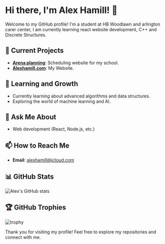 # Hi there, I'm Alex Hamill! 👋

Welcome to my GitHub profile! I'm a student at HB Woodlawn and arlington carer center, I am currently learning react website development, C++ and Discrete Structures. 

## 🔭 Current Projects
- **[Arena planning](https://github.com/ArenaPlanning/ArenaPlanning.github.io)**: Scheduling website for my school.
- **[Alexhamill.com](https://github.com/alexhamill/alexhamill.com)**: My Website.

## 🌱 Learning and Growth
- Currently learning about advanced algorithms and data structures.
- Exploring the world of machine learning and AI.

## 💬 Ask Me About
- Web development (React, Node.js, etc.)

## 📫 How to Reach Me
- **Email**: [alexhamill@icloud.com](mailto:alexhamill@icloud.com)

## 📊 GitHub Stats
![Alex's GitHub stats](https://github-readme-stats.vercel.app/api?username=alexhamill&show_icons=true&theme=radical)

## 🏆 GitHub Trophies
![trophy](https://github-profile-trophy.vercel.app/?username=alexhamill&theme=onedark)

Thank you for visiting my profile! Feel free to explore my repositories and connect with me.